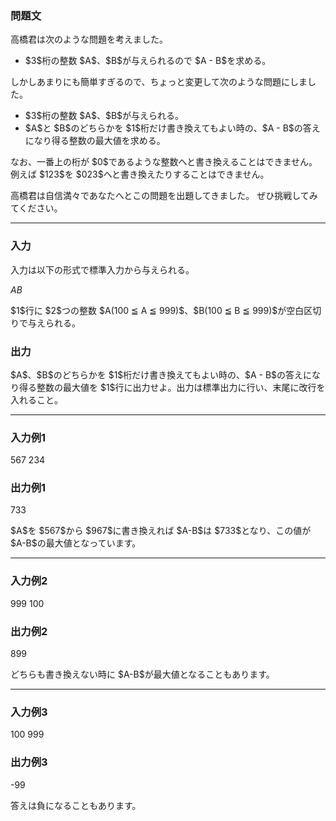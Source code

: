 
<div>

<div>

<div>

<section>

### **問題文**

<p>
高橋君は次のような問題を考えました。
</p>

<ul>

<li>
$3$桁の整数 $A$、$B$が与えられるので $A - B$を求める。
</li>

</ul>

<p>
しかしあまりにも簡単すぎるので、ちょっと変更して次のような問題にしました。
</p>

<ul>

<li>
$3$桁の整数 $A$、$B$が与えられる。
</li>

<li>
$A$と $B$のどちらかを $1$桁だけ書き換えてもよい時の、$A - B$の答えになり得る整数の最大値を求める。
</li>

</ul>

<p>
なお、一番上の桁が $0$であるような整数へと書き換えることはできません。
例えば $123$を $023$へと書き換えたりすることはできません。
</p>

<p>
高橋君は自信満々であなたへとこの問題を出題してきました。
ぜひ挑戦してみてください。
</p>

</section>

</div>

---

<div>

<div>

<section>

### **入力**

<p>
入力は以下の形式で標準入力から与えられる。
</p>

<div>

$A$$B$
</div>

<p>
$1$行に $2$つの整数 $A(100 ≦ A ≦ 999)$、$B(100 ≦ B ≦ 999)$が空白区切りで与えられる。
</p>

</section>

</div>

<div>

<section>

### **出力**

<p>
$A$、$B$のどちらかを $1$桁だけ書き換えてもよい時の、$A - B$の答えになり得る整数の最大値を $1$行に出力せよ。出力は標準出力に行い、末尾に改行を入れること。
</p>

</section>

</div>

</div>

---

<div>

<section>

### **入力例1**

<div>

567 234

</div>

</section>

</div>

<div>

<section>

### **出力例1**

<div>

733

</div>

<p>
$A$を $567$から $967$に書き換えれば $A-B$は $733$となり、この値が $A-B$の最大値となっています。
</p>

</section>

</div>

---

<div>

<section>

### **入力例2**

<div>

999 100

</div>

</section>

</div>

<div>

<section>

### **出力例2**

<div>

899

</div>

<p>
どちらも書き換えない時に $A-B$が最大値となることもあります。
</p>

</section>

</div>

---

<div>

<section>

### **入力例3**

<div>

100 999

</div>

</section>

</div>

<div>

<section>

### **出力例3**

<div>

-99

</div>

<p>
答えは負になることもあります。
</p>

</section>

</div>

</div>

</div>
